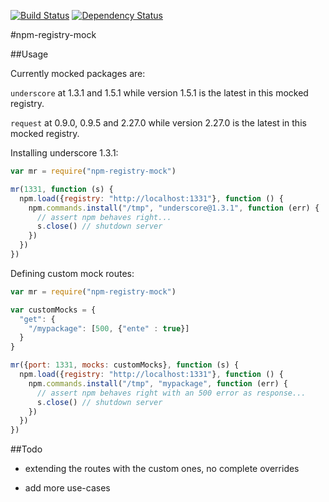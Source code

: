 [![Build Status](https://travis-ci.org/robertkowalski/npm-registry-mock.png?branch=master)](https://travis-ci.org/robertkowalski/npm-registry-mock)
[![Dependency Status](https://gemnasium.com/robertkowalski/npm-registry-mock.png)](https://gemnasium.com/robertkowalski/npm-registry-mock)

#npm-registry-mock


##Usage

Currently mocked packages are:

`underscore` at 1.3.1 and 1.5.1 while version 1.5.1 is the latest in this mocked registry.

`request` at 0.9.0, 0.9.5 and 2.27.0 while version 2.27.0 is the latest in this mocked registry.


Installing underscore 1.3.1:

```javascript
var mr = require("npm-registry-mock")

mr(1331, function (s) {
  npm.load({registry: "http://localhost:1331"}, function () {
    npm.commands.install("/tmp", "underscore@1.3.1", function (err) {
      // assert npm behaves right...
      s.close() // shutdown server
    })
  })
})
```

Defining custom mock routes:

```javascript
var mr = require("npm-registry-mock")

var customMocks = {
  "get": {
    "/mypackage": [500, {"ente" : true}]
  }
}

mr({port: 1331, mocks: customMocks}, function (s) {
  npm.load({registry: "http://localhost:1331"}, function () {
    npm.commands.install("/tmp", "mypackage", function (err) {
      // assert npm behaves right with an 500 error as response...
      s.close() // shutdown server
    })
  })
})
```

##Todo

 - extending the routes with the custom ones, no complete overrides

 - add more use-cases